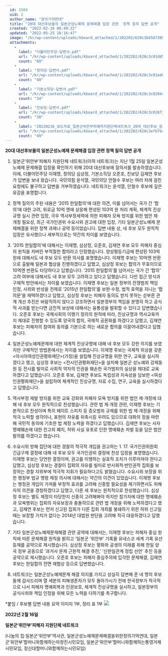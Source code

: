 ```yaml
---
  id: 1504
  uid: 2
  author_name: "정의기억연대"
  title: "20대 대선후보들의 일본군성노예제 문제해결 입장 관련  정책 질의 답변 공개"
  created: "2022-02-16 08:49:22"
  updated: "2022-05-25 10:16:47"
  image: "/kr/wp-content/uploads/kboard_attached/1/202202/620c3b65873097954968.png"
  attachments: 
    - 
      label: "더불어민주당-답변서.pdf"
      url: "/kr/wp-content/uploads/kboard_attached/1/202202/620c3c01dd5c32665558.pdf"
      count: "60"
    - 
      label: "정의당-답변서.pdf"
      url: "/kr/wp-content/uploads/kboard_attached/1/202202/620c3c01ed0cf7079175.pdf"
      count: "40"
    - 
      label: "기본소득당-답변서.pdf"
      url: "/kr/wp-content/uploads/kboard_attached/1/202202/620c3c02044bd4973761.pdf"
      count: "34"
    - 
      label: "진보당-답변서.pdf"
      url: "/kr/wp-content/uploads/kboard_attached/1/202202/620c3c020f3fa4206910.pdf"
      count: "38"
    - 
      label: "20220216_보도자료_일본군위안부피해자지원단체네트워크_20대_대선후보_정책질의_답변_공개_최종.hwp"
      url: "/kr/wp-content/uploads/kboard_attached/1/202202/620c3efb7b4c33160194.hwp"
      count: "49"
---
```

**20대 대선후보들의 일본군성노예제 문제해결 입장 관련 정책 질의 답변 공개**

1. 일본군‘위안부’피해자 지원단체 네트워크(이하 네트워크)는 지난 1월 25일 일본군성노예제 문제해결 입장을 확인하기 위해 20대 대선후보에 질의서를 발송하였습니다. 이에, 더불어민주당 이재명, 정의당 심상정, 기본소득당 오준호, 진보당 김재연 후보가 답변을 보내 왔습니다. 국민의힘 윤석열, 국민의당 안철수 후보는 여러 차례 걸친 요청에도 불구하고 답변을 거부하였습니다. 네트워크는 윤석열, 안철수 후보에 깊은 유감을 표명합니다. 

2. 정책 질의의 주된 내용은 ‘2015 한일합의’에 대한 의견, 이를 넘어서는 국가 간 ‘합의’에 대한 고려, 위로금 10억 엔에 상응해 편성된 103억 원 처리 계획, 체계적 진상규명 실시 관련 입장, 극우 역사부정세력에 의한 피해자 모욕 방지를 위한 법안 제·개정 필요성, 최근 국가인권위 수요시위 권고에 대한 입장, 기타 일본군성노예제 문제해결을 위한 정책 과제나 공약 등이었습니다. 답변 내용 상, 네 후보 모두 원칙적 입장은 유사했으나 세부적으로는 약간의 차이를 보였습니다.

3. ‘2015 한일합의’에 대해서는 이재명, 심상정, 오준호, 김재연 후보 모두 피해자 중심의 원칙을 저버린 부적절한 합의라고 인정했습니다. 양성평등기금에 편성된 103억 원에 대해서도 네 후보 모두 반환 의사를 표명했습니다. 이재명 후보는 10억엔 반환으로 출발해 일본과 협상을 진행하겠다고 답했고, 심상정 후보는 합의가 무효이므로 10억엔 반환도 타당하다고 답했습니다. ‘2015 한일합의’를 넘어서는 국가 간 ‘합의’ 고려 여부에 대해서도 네 후보 모두 고려하고 있다고 답했습니다. 다만 접근 방식과 구체적 방안에서는 차이를 보였습니다. 이재명 후보는 일본 정부의 전쟁범죄 책임 인정, 사죄와 반성을 전제로 ‘2015년 한일합의’를 보완·수정, 법적 효력을 지니는 ‘합의문’을 채택하겠다고 답했고, 심상정 후보는 피해자 동의도 받지 못하는 섣부른 관계 개선 추진은 바람직하지 않다고 강조하면서 일본정부의 책임을 분명히 하고 공식적 사과를 받는다면 금전적 보상에 대해서는 융통성을 발휘할 수 있다고 답변했습니다. 오준호 후보는 국제사회의 이행기 정의의 원칙에 따라, 진상규명과 역사교육까지 제대로 진행할 수 있도록 양국의 합의, 국제적 공론화를 하겠다고 답했고, 김재연 후보는 피해자의 참여와 동의를 기본으로 하는 새로운 합의를 이끌어내겠다고 답했습니다. 

4. 일본군성노예제문제에 대한 체계적 진상규명에 대해 네 후보 모두 강한 의지를 보였지만 구체적인 방법론에서는 차이를 보였습니다. 이재명 후보는 국제적 위상을 갖춘 <아시아여성인권평화재단>(가칭)을 설립해 진상규명을 위한 연구, 교육을 실시하겠다고 했고, 심상정 후보는 <전시인권평화재단>을 설치해 일본군 성노예와 강제동원 등 전시를 빌미로 사회적 약자의 인권을 훼손한 국가범죄의 실상을 제대로 교육하겠다고 답했습니다. 오준호 후보, 김재연 후보도 독립성과 지속성을 담보한 <여성인권평화재단>을 설립하여 체계적인 진상규명, 자료 수집, 연구, 교육을 실시하겠다고 답했습니다. 

5. 역사부정 재발 방지를 위한 교육 강화와 피해자 모욕 방지를 위한 법안 제·개정에 대해 네 후보 모두 원칙적으로 찬성했습니다. 관련 법 제·개정 관련, 이재명 후보는 기본적으로 찬성이며 특히 헤이트 스피치 등 증오범죄 규제를 위한 법 제·개정을 위해 적극 노력할 생각이나, 표현의 자유를 위축시킬 우려도 있으므로 대화의 장을 마련해 국민적 동의에 기초한 법 제정 노력을 하겠다고 답했습니다. 김재연 후보는 사자 명예훼손에 대한 친고죄 폐지, 허위 사실 유포로 인한 명예훼손 처벌 등을 담은 법안 발의를 하겠다고 했습니다. 

6. 수요시위 방해 집단에 대한 경찰의 적극적 개입을 권고하는 1. 17. 국가인권위원회 긴급구제 결정에 대해 네 후보 모두 국가인권위 결정에 찬성 입장을 표명했습니다. 이재명 후보는 당연한 결정이며, 권고를 이행하는 실효적 조치가 이루어져야 한다고 답했고, 심상정 후보는 경찰이 집회의 자유를 빌미로 반사회적·반인권적 집회를 보장하는 경찰 지위부에 적극적 지휘가 필요하다고도 밝혔습니다. 수요시위 보장을 위한 행정부 법규 명령 제정 의사에 대해서는 약간의 이견이 있었습니다. 이재명 후보는 행정권 개입이 가져올 부정적 효과를 고려해 신중할 필요성을 제기하면서도 피해자의 의견을 경청하겠다고 답했고, 다른 세 후보는 원칙적으로 찬성했습니다. 심상정 후보는 별도 제정이 타당한지 신중히 고려해봐야 하지만 참가자에 대한 명예훼손과 모욕행위는 집회의 자유보장과 충돌하므로 관련 법 개정을 위해 노력하겠다고 했고, 김재연 후보는 먼저 신고된 집회가 다른 집회 개최를 봉쇄하기 위한 허위 신고일 때는 보장할 가치가 없다는 2014년 대법원 판단을 고려해 적극 대응하겠다고 답했습니다. 

7. 기타 일본군성노예제문제해결 관련 공약에 대해서는, 이재명 후보는 피해자 중심 원칙에 따른 문제해결 원칙을 밝히고 ‘일본군 ‘위안부’ 기록물 유네스코 세계 기록 유산 등재를 공약으로 제시했습니다. 심상정 후보는 평화와 공생의 미래를 위해 한일 양국 정부 공동으로 ‘과거사 문제 근원적 해결 추진,’ ‘신한일관계 정립 선언’ 추진 등을 공약으로 제시했습니다. 오준호 후보는 피해자 중심주의에 입각한 문제해결, 김재연 후보는 한일합의 전면 재협상 등으로 답변했습니다. 

8. 네트워크는 일본군성노예제문제 해결 의지를 가지고 성실히 답변해 준 네 명의 후보들께 감사드리며 열 세분의 피해생존자가 모두 돌아가시기 전에 한국정부가 적극적으로 나서 피해자 명예회복과 인권보호, 체계적 진상규명을 실시하고, 일본정부의 공식사죄와 책임 인정을 위해 모든 노력을 다하기를 촉구합니다. 

\*붙임 / 후보별 답변 내용 요약 이미지 1부, 정리 표 1부 
 ![](/kr/wp-content/uploads/kboard_attached/1/202202/620c3b65873097954968.png)

**2022년 2월 16일**

**일본군‘위안부’피해자 지원단체 네트워크**

(나눔의 집‧일본군'위안부'역사관, 일본군성노예제문제해결을위한정의기억연대, 일본군‘위안부’할머니와함께하는마창진시민모임, 일본군‘위안부’할머니와함께하는통영거제시민모임, 정신대할머니와함께하는시민모임)